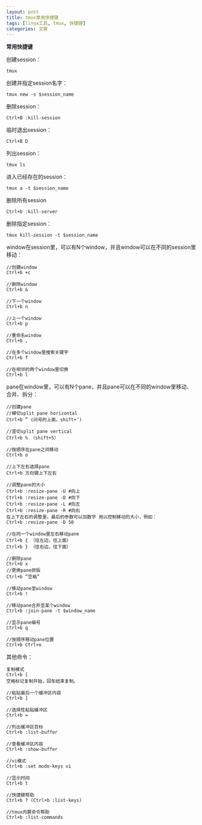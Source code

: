 ```yaml
---
layout: post
title: tmux常用快捷键
tags: [linux工具, tmux, 快捷键]
categories: 文章
---
```


**常用快捷键**

创建session：

```shell
tmux
```

创建并指定session名字：

```shell
tmux new -s $session_name
```

删除session：

```
Ctrl+B :kill-session
```

临时退出session：

```
Ctrl+B D
```

列出session：

```shell
tmux ls
```

进入已经存在的session：

```
tmux a -t $session_name
```

删除所有session

```
Ctrl+b :kill-server
```

删除指定session：

```
tmux kill-session -t $session_name
```

window在session里，可以有N个window，并且window可以在不同的session里移动：

```
//创建window
Ctrl+b +c

//删除window
Ctrl+b &

//下一个window
Ctrl+b n

//上一个window
Ctrl+b p

//重命名window
Ctrl+b ,

//在多个window里搜索关键字
Ctrl+b f

//在相邻的两个window里切换
Ctrl+b l
```

pane在window里，可以有N个pane，并且pane可以在不同的window里移动、合并、拆分：

```
//创建pane
//横切split pane horizontal
Ctrl+b ” (问号的上面，shift+’)

//竖切split pane vertical
Ctrl+b % （shift+5）

//按顺序在pane之间移动
Ctrl+b o

//上下左右选择pane
Ctrl+b 方向键上下左右

//调整pane的大小
Ctrl+b :resize-pane -U #向上
Ctrl+b :resize-pane -D #向下
Ctrl+b :resize-pane -L #向左
Ctrl+b :resize-pane -R #向右
在上下左右的调整里，最后的参数可以加数字 用以控制移动的大小，例如：
Ctrl+b :resize-pane -D 50

//在同一个window里左右移动pane
Ctrl+b { （往左边，往上面）
Ctrl+b } （往右边，往下面）

//删除pane
Ctrl+b x
//更换pane排版
Ctrl+b “空格”

//移动pane至window
Ctrl+b !

//移动pane合并至某个window
Ctrl+b :join-pane -t $window_name

//显示pane编号
Ctrl+b q

//按顺序移动pane位置
Ctrl+b Ctrl+o
```

其他命令：

```
复制模式
Ctrl+b [
空格标记复制开始，回车结束复制。

//粘贴最后一个缓冲区内容
Ctrl+b ]

//选择性粘贴缓冲区
Ctrl+b =

//列出缓冲区目标
Ctrl+b :list-buffer

//查看缓冲区内容
Ctrl+b :show-buffer

//vi模式
Ctrl+b :set mode-keys vi

//显示时间
Ctrl+b t

//快捷键帮助
Ctrl+b ? (Ctrl+b :list-keys)

//tmux内置命令帮助
Ctrl+b :list-commands
```
